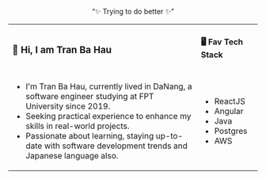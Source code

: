 

<p align="center">
<q>✨ Trying to do better ✨</q>
</p>

<table width="100%">
  <tr>
    <td valign="center">
      <h3>👋 Hi, I am Tran Ba Hau</h3>
    </td>
    <td valign="center">
      <h4>🖥️ Fav Tech Stack</h3>
    </td>
  </tr>
  <tr>
    <td>
      <ul>
        <li>I'm Tran Ba Hau, currently lived in DaNang, a software engineer studying at FPT University since 2019.
        </li>
        <li>Seeking practical experience to enhance my skills in real-world projects.
        </li>
        <li>Passionate about learning, staying up-to-date with software development trends and Japanese language also.
        </li>
      </ul>
    </td>
    <td>
      <ul>
        <li>ReactJS
        </li>
        <li>Angular
        </li>
        <li>Java
        </li>
        <li>Postgres
        </li>
        <li>AWS
        </li>
      </ul>
    </td>
  </tr>
</table>
